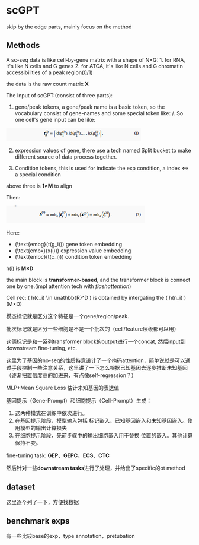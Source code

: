 # scGPT

skip by the edge parts, mainly focus on the method

## Methods

A sc-seq data is like cell-by-gene matrix with a shape of N×G:
    1. for RNA, it's like N cells and G genes
    2. for ATCA,  it's like N cells and G chromatin accessibilities of a peak region(0/1)

the data is the raw count matrix **X**

The Input of scGPT:(consist of three parts):

1. gene/peak tokens, a gene/peak name is a basic token, so the  vocabulary consist of gene-names and some special token like: <cls>/<pad>. So one cell's gene input can be like:

![公式](/pic/scGPT/02.png)


2. expression values of gene, there use a tech named Split bucket to make different source of data process together.

3. Condition tokens, this is used for indicate the exp condition, a index <=> a special condition

above three is **1×M** to align

Then: 

![公式](/pic/scGPT/01.png)

Here:
- \(\text{embg}(t(g_i))\) gene token embedding
- \(\text{embx}(x(i))\) expression value embedding
- \(\text{embc}(t(c_i))\) condition token embedding

h(i) is **M×D**

the main block is **transformer-based**, and the transformer block is connect one by one.(impl attention tech with *flashattention*)

Cell rec: \( h(c_i) \in \mathbb{R}^D \) is obtained by intergating the \( h(n_i) \) (M×D)

模态标记就是区分这个特征是一个gene/region/peak.

批次标记就是区分一些细胞是不是一个批次的（cell/feature层级都可以用）

这俩标记是和一系列transformer block的output进行一个concat, 然后input到downstream fine-tuning, etc.

这里为了基因的no-seq的性质特意设计了一个掩码attention，简单说就是可以通过手段控制一些注意关系，这里讲了一下怎么根据已知基因去逐步推断未知基因（逐渐把置信度高的加进来，有点像self-regression？）

MLP+Mean Square Loss 估计未知基因的表达值

基因提示（Gene-Prompt）和细胞提示（Cell-Prompt）生成：
1. 这两种模式在训练中依次进行。
2. 在基因提示阶段，模型输入包括 <cls> 标记嵌入、已知基因嵌入和未知基因嵌入。使用模型的输出计算损失
3. 在细胞提示阶段，先前步骤中的输出细胞嵌入用于替换 <cls> 位置的嵌入。其他计算保持不变。

fine-tuning task: **GEP**、**GEPC**、**ECS**、**CTC**

然后针对一些**downstream tasks**进行了处理，并给出了specific的ot method


## dataset
这里逐个列了一下，方便找数据

## benchmark exps
有一些比较base的exp，type annotation，pretubation





